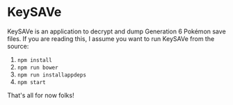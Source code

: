# KeySAVe

KeySAVe is an application to decrypt and dump Generation 6 Pokémon save files.
If you are reading this, I assume you want to run KeySAVe from the source:

1. `npm install`
2. `npm run bower`
3. `npm run installappdeps`
4. `npm start`

That's all for now folks!
